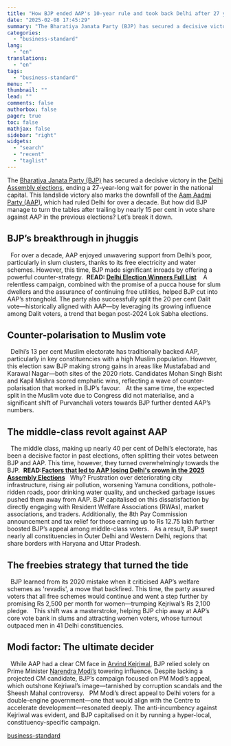 ```yaml
---
title: "How BJP ended AAP's 10-year rule and took back Delhi after 27 years"
date: "2025-02-08 17:45:29"
summary: "The Bharatiya Janata Party (BJP) has secured a decisive victory in the Delhi Assembly elections, ending a 27-year-long wait for power in the national capital. This landslide victory also marks the downfall of the Aam Aadmi Party (AAP), which had ruled Delhi for over a decade. But how did BJP..."
categories:
  - "business-standard"
lang:
  - "en"
translations:
  - "en"
tags:
  - "business-standard"
menu: ""
thumbnail: ""
lead: ""
comments: false
authorbox: false
pager: true
toc: false
mathjax: false
sidebar: "right"
widgets:
  - "search"
  - "recent"
  - "taglist"
---
```


The [Bharatiya Janata Party (BJP)](https://www.business-standard.com/about/what-is-bharatiya-janata-party-bjp) has secured a decisive victory in the [Delhi Assembly elections](https://www.business-standard.com/elections/delhi-elections/delhi-assembly-election-results-2025-live-updates-bjp-aap-congress-delhi-election-vote-count-real-time-updates-125020800074_1.html), ending a 27-year-long wait for power in the national capital. This landslide victory also marks the downfall of the [Aam Aadmi Party (AAP)](https://www.business-standard.com/about/what-is-aam-aadmi-party-aap), which had ruled Delhi for over a decade. But how did BJP manage to turn the tables after trailing by nearly 15 per cent in vote share against AAP in the previous elections? Let’s break it down.
 

**BJP’s breakthrough in jhuggis**
---------------------------------

 
For over a decade, AAP enjoyed unwavering support from Delhi’s poor, particularly in slum clusters, thanks to its free electricity and water schemes. However, this time, BJP made significant inroads by offering a powerful counter-strategy. 
**READ: [Delhi Election Winners Full List](https://www.business-standard.com/elections/delhi-elections/delhi-assembly-election-results-2025-full-list-of-winners-aap-bjp-congress-125020800129_1.html)** 
 
A relentless campaign, combined with the promise of a pucca house for slum dwellers and the assurance of continuing free utilities, helped BJP cut into AAP’s stronghold. The party also successfully split the 20 per cent Dalit vote—historically aligned with AAP—by leveraging its growing influence among Dalit voters, a trend that began post-2024 Lok Sabha elections.
 

**Counter-polarisation to Muslim vote**
---------------------------------------

 
Delhi’s 13 per cent Muslim electorate has traditionally backed AAP, particularly in key constituencies with a high Muslim population. However, this election saw BJP making strong gains in areas like Mustafabad and Karawal Nagar—both sites of the 2020 riots. Candidates Mohan Singh Bisht and Kapil Mishra scored emphatic wins, reflecting a wave of counter-polarisation that worked in BJP’s favour.
 
At the same time, the expected split in the Muslim vote due to Congress did not materialise, and a significant shift of Purvanchali voters towards BJP further dented AAP’s numbers.
 

**The middle-class revolt against AAP**
---------------------------------------

 
The middle class, making up nearly 40 per cent of Delhi’s electorate, has been a decisive factor in past elections, often splitting their votes between BJP and AAP. This time, however, they turned overwhelmingly towards the BJP. 
**READ:**[**Factors that led to AAP losing Delhi's crown in the 2025 Assembly Elections**](https://www.business-standard.com/india-news/delhi-election-2025-aap-defeat-reasons-bjp-victory-125020800696_1.html)
 
Why? Frustration over deteriorating city infrastructure, rising air pollution, worsening Yamuna conditions, pothole-ridden roads, poor drinking water quality, and unchecked garbage issues pushed them away from AAP. BJP capitalised on this dissatisfaction by directly engaging with Resident Welfare Associations (RWAs), market associations, and traders. Additionally, the 8th Pay Commission announcement and tax relief for those earning up to Rs 12.75 lakh further boosted BJP’s appeal among middle-class voters.
 
As a result, BJP swept nearly all constituencies in Outer Delhi and Western Delhi, regions that share borders with Haryana and Uttar Pradesh.
 

**The freebies strategy that turned the tide**
----------------------------------------------

 
BJP learned from its 2020 mistake when it criticised AAP’s welfare schemes as 'revadis', a move that backfired. This time, the party assured voters that all free schemes would continue and went a step further by promising Rs 2,500 per month for women—trumping Kejriwal’s Rs 2,100 pledge.
 
This shift was a masterstroke, helping BJP chip away at AAP’s core vote bank in slums and attracting women voters, whose turnout outpaced men in 41 Delhi constituencies.
 

**Modi factor: The ultimate decider**
-------------------------------------

 
While AAP had a clear CM face in [Arvind Kejriwal](https://www.business-standard.com/about/who-is-arvind-kejriwal), BJP relied solely on Prime Minister [Narendra Modi’s](https://www.business-standard.com/about/who-is-narendra-modi) towering influence. Despite lacking a projected CM candidate, BJP’s campaign focused on PM Modi’s appeal, which outshone Kejriwal’s image—tarnished by corruption scandals and the Sheesh Mahal controversy.
 
PM Modi’s direct appeal to Delhi voters for a double-engine government—one that would align with the Centre to accelerate development—resonated deeply. The anti-incumbency against Kejriwal was evident, and BJP capitalised on it by running a hyper-local, constituency-specific campaign.

[business-standard](https://www.business-standard.com/elections/delhi-elections/bjp-wins-delhi-elections-2025-aap-defeat-modi-wave-freebies-strategy-125020800812_1.html)
